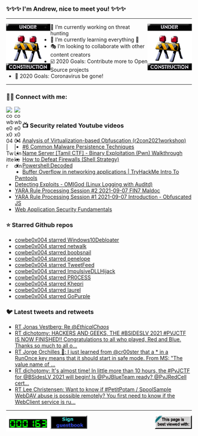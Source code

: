 ### ✨✨✨ I'm Andrew, nice to meet you! ✨✨✨

---
<img align="left" width="120px" src="https://raw.githubusercontent.com/cowbe0x004/cowbe0x004/master/images/image004.gif" />
<img align="right" width="120px" src="https://raw.githubusercontent.com/cowbe0x004/cowbe0x004/master/images/image004.gif" />

- 📖 I’m currently working on threat hunting
- 📘 I’m currently learning everything 🤣
- 🎭 I’m looking to collaborate with other content creators
- ☑️ 2020 Goals: Contribute more to Open Source projects
- 🦠 2020 Goals: Coronavirus be gone!

---

### 🤝🏽 Connect with me:
[<img align="left" alt="cowbe0x004 | Twitter" width="22px" src="https://cdn.jsdelivr.net/npm/simple-icons@v3/icons/twitter.svg" />][twitter]
[<img align="left" alt="cowbe0x004 | LinkedIn" width="22px" src="https://cdn.jsdelivr.net/npm/simple-icons@v3/icons/linkedin.svg" />][linkedin]

<!--
[<img align="left" alt="cowbe0x004.com" width="22px" src="https://raw.githubusercontent.com/iconic/open-iconic/master/svg/globe.svg" />][website]
[<img align="left" alt="cowbe0x004 | YouTube" width="22px" src="https://cdn.jsdelivr.net/npm/simple-icons@v3/icons/youtube.svg" />][youtube]
[<img align="left" alt="cowbe0x004 | Instagram" width="22px" src="https://cdn.jsdelivr.net/npm/simple-icons@v3/icons/instagram.svg" />][instagram]
-->

<br />

### 📺 Security related Youtube videos
<!-- YOUTUBE:START -->
- [Analysis of Virtualization-based Obfuscation (r2con2021workshop)](https://www.youtube.com/watch?v=b6udPT79itk)
- [#6 Common Malware Persistence Techniques](https://www.youtube.com/watch?v=0DJ7Zz7B1QU)
- [Name Server [Tamil CTF] - Binary Exploitation (Pwn) Walkthrough](https://www.youtube.com/watch?v=Q5Xx3aM0cUE)
- [How to Defeat Firewalls (Shell Strategy)](https://www.youtube.com/watch?v=OLbqF5aEO8w)
- [Powershell:Decoded](https://www.youtube.com/watch?v=tHZMwLPe7tg)
- [Buffer Overflow in networking applications | TryHackMe Intro To Pwntools](https://www.youtube.com/watch?v=5er7pqRIhVk)
- [Detecting Exploits - OMIGod (Linux Logging with Auditd)](https://www.youtube.com/watch?v=lc1i9h1GyMA)
- [YARA Rule Processing Session #2 2021-09-07 FIN7 Maldoc](https://www.youtube.com/watch?v=-Q893KezuVE)
- [YARA Rule Processing Session #1 2021-09-07 Introduction - Obfuscated JS](https://www.youtube.com/watch?v=pIFCOF_ulXw)
- [Web Application Security Fundamentals](https://www.youtube.com/watch?v=-7OX58nHPb8)
<!-- YOUTUBE:END -->

### ⭐ Starred Github repos
<!-- GITHUB_STAR:START -->
- [cowbe0x004 starred Windows10Debloater](https://github.com/Sycnex/Windows10Debloater)
- [cowbe0x004 starred netwalk](https://github.com/icovada/netwalk)
- [cowbe0x004 starred boobsnail](https://github.com/STMCyber/boobsnail)
- [cowbe0x004 starred penelope](https://github.com/brightio/penelope)
- [cowbe0x004 starred TweetFeed](https://github.com/0xDanielLopez/TweetFeed)
- [cowbe0x004 starred ImpulsiveDLLHijack](https://github.com/knight0x07/ImpulsiveDLLHijack)
- [cowbe0x004 starred PR0CESS](https://github.com/aaaddress1/PR0CESS)
- [cowbe0x004 starred Khepri](https://github.com/geemion/Khepri)
- [cowbe0x004 starred laurel](https://github.com/threathunters-io/laurel)
- [cowbe0x004 starred GoPurple](https://github.com/sh4hin/GoPurple)
<!-- GITHUB_STAR:END -->

### 🐦 Latest tweets and retweets
<!-- TWEETS:START -->
- [RT Jonas Vestberg:  Re @_EthicalChaos_](https://twitter.com/bugch3ck/status/1428478301593640966)
- [RT dichotomy: HACKERS AND GEEKS, THE #BSIDESLV 2021 #PVJCTF IS NOW FINISHED!! Congratulations to all who played, Red and Blue. Thanks so much to all o...](https://twitter.com/dichotomy1/status/1421562207079473154)
- [RT Jorge Orchilles 🦄: I just learned from @cr00ster that a * in a RunOnce key means that it should start in safe mode. From MS: "The value name of ...](https://twitter.com/jorgeorchilles/status/1421475888387043342)
- [RT dichotomy: It's almost time!  In little more than 10 hours, the #PvJCTF for @BSidesLV 2021 will begin!    Is @PvJBlueTeam ready?   @PvJRedCell cert...](https://twitter.com/dichotomy1/status/1420923552132370434)
- [RT Lee Christensen: Want to know if #PetitPotam / SpoolSample WebDAV abuse is possible remotely? You first need to know if the WebClient service is ru...](https://twitter.com/tifkin_/status/1419806476353298442)
<!-- TWEETS:END -->

---

[<img align="left" width="120px" src="https://raw.githubusercontent.com/cowbe0x004/cowbe0x004/master/images/visitors.gif" />][visitor]
[<img align="left" alt="Sign My Guestbook" width="100px" src="https://raw.githubusercontent.com/cowbe0x004/cowbe0x004/master/images/sign_guest_book.gif" />][guestbook]
[<img align="right" width="100px" src="https://raw.githubusercontent.com/cowbe0x004/cowbe0x004/master/images/netscape.gif" />][netscape]


[website]: https://cowbe0x004.com
[twitter]: https://twitter.com/cowbe0x004
[youtube]: https://youtube.com/
[instagram]: https://instagram.com/
[linkedin]: https://www.linkedin.com/in/anhuang/
[guestbook]: https://github.com/cowbe0x004/cowbe0x004/issues
[netscape]: https://github.com/cowbe0x004/cowbe0x004
[visitor]: https://github.com/cowbe0x004/cowbe0x004

